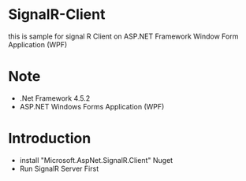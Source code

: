 # SignalR-Client
this is sample for signal R Client on ASP.NET Framework Window Form Application (WPF)

# Note
- .Net Framework 4.5.2
- ASP.NET Windows Forms Application (WPF)

# Introduction
- install "Microsoft.AspNet.SignalR.Client" Nuget
- Run SignalR Server First
